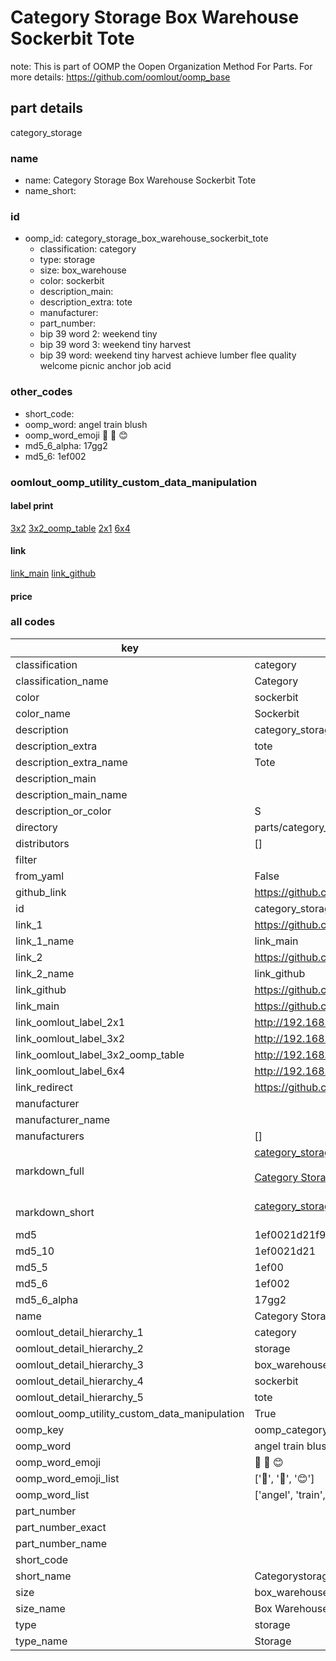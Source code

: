 # Category Storage Box Warehouse Sockerbit Tote  

note: This is part of OOMP the Oopen Organization Method For Parts. For more details: https://github.com/oomlout/oomp_base

##  part details
  



category_storage



### name
* name: Category Storage Box Warehouse Sockerbit Tote
* name_short: 
### id
* oomp_id: category_storage_box_warehouse_sockerbit_tote
  * classification: category
  * type: storage
  * size: box_warehouse
  * color: sockerbit
  * description_main: 
  * description_extra: tote
  * manufacturer: 
  * part_number: 
  * bip 39 word 2: weekend tiny
  * bip 39 word 3: weekend tiny harvest
  * bip 39 word: weekend tiny harvest achieve lumber flee quality welcome picnic anchor job acid

### other_codes
* short_code: 
* oomp_word: angel train blush
* oomp_word_emoji :angel: :train: :blush:
* md5_6_alpha: 17gg2
* md5_6: 1ef002






### oomlout_oomp_utility_custom_data_manipulation
#### label print
[3x2](http://192.168.1.245:1112/?label=oomp%2017gg2)
[3x2_oomp_table](http://192.168.1.108:1112/?label=oomp%2017gg2)
[2x1](http://192.168.1.242:1112/?label=oomp%2017gg2)
[6x4](http://192.168.1.55:1112/?label=oomp%2017gg2)    

#### link

[link_main](https://github.com/oomlout/oomlout_oomp_version_1_messy/tree/main/parts/category_storage_box_warehouse_sockerbit_tote) [link_github](https://github.com/oomlout/oomlout_oomp_version_1_messy/tree/main/parts/category_storage_box_warehouse_sockerbit_tote)                             

#### price







### all codes 
| key | value |  
| --- | --- |  
| classification | category |  
| classification_name | Category |  
| color | sockerbit |  
| color_name | Sockerbit |  
| description | category_storage |  
| description_extra | tote |  
| description_extra_name | Tote |  
| description_main |  |  
| description_main_name |  |  
| description_or_color | S  |  
| directory | parts/category_storage_box_warehouse_sockerbit_tote |  
| distributors | [] |  
| filter |  |  
| from_yaml | False |  
| github_link | https://github.com/oomlout/oomlout_oomp_part_src/tree/main/parts/category_storage_box_warehouse_sockerbit_tote |  
| id | category_storage_box_warehouse_sockerbit_tote |  
| link_1 | https://github.com/oomlout/oomlout_oomp_version_1_messy/tree/main/parts/category_storage_box_warehouse_sockerbit_tote |  
| link_1_name | link_main |  
| link_2 | https://github.com/oomlout/oomlout_oomp_version_1_messy/tree/main/parts/category_storage_box_warehouse_sockerbit_tote |  
| link_2_name | link_github |  
| link_github | https://github.com/oomlout/oomlout_oomp_version_1_messy/tree/main/parts/category_storage_box_warehouse_sockerbit_tote |  
| link_main | https://github.com/oomlout/oomlout_oomp_version_1_messy/tree/main/parts/category_storage_box_warehouse_sockerbit_tote |  
| link_oomlout_label_2x1 | http://192.168.1.242:1112/?label=oomp%2017gg2 |  
| link_oomlout_label_3x2 | http://192.168.1.245:1112/?label=oomp%2017gg2 |  
| link_oomlout_label_3x2_oomp_table | http://192.168.1.108:1112/?label=oomp%2017gg2 |  
| link_oomlout_label_6x4 | http://192.168.1.55:1112/?label=oomp%2017gg2 |  
| link_redirect | https://github.com/oomlout/oomlout_oomp_version_1_messy/tree/main/parts/category_storage_box_warehouse_sockerbit_tote |  
| manufacturer |  |  
| manufacturer_name |  |  
| manufacturers | [] |  
| markdown_full | [category_storage_box_warehouse_sockerbit_tote](none)<br>[](none)<br>[Category Storage Box Warehouse Sockerbit Tote](none)<br><br> |  
| markdown_short | [category_storage_box_warehouse_sockerbit_tote](none)<br><br> |  
| md5 | 1ef0021d21f955e56342701cd2f89fc8 |  
| md5_10 | 1ef0021d21 |  
| md5_5 | 1ef00 |  
| md5_6 | 1ef002 |  
| md5_6_alpha | 17gg2 |  
| name | Category Storage Box Warehouse Sockerbit Tote |  
| oomlout_detail_hierarchy_1 | category |  
| oomlout_detail_hierarchy_2 | storage |  
| oomlout_detail_hierarchy_3 | box_warehouse |  
| oomlout_detail_hierarchy_4 | sockerbit |  
| oomlout_detail_hierarchy_5 | tote |  
| oomlout_oomp_utility_custom_data_manipulation | True |  
| oomp_key | oomp_category_storage_box_warehouse_sockerbit_tote |  
| oomp_word | angel train blush |  
| oomp_word_emoji | :angel: :train: :blush: |  
| oomp_word_emoji_list | [':angel:', ':train:', ':blush:'] |  
| oomp_word_list | ['angel', 'train', 'blush'] |  
| part_number |  |  
| part_number_exact |  |  
| part_number_name |  |  
| short_code |  |  
| short_name | Categorystorage |  
| size | box_warehouse |  
| size_name | Box Warehouse |  
| type | storage |  
| type_name | Storage |  

